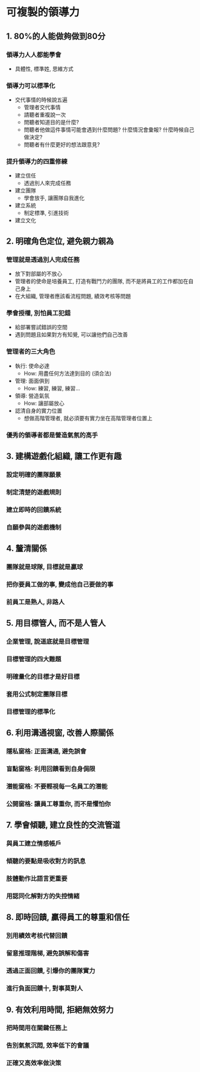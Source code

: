 # 可複製的領導力
## 1. 80%的人能做夠做到80分
### 領導力人人都能學會
- 具體性, 標準姓, 思維方式
### 領導力可以標準化
- 交代事情的時候說五遍
  - 管理者交代事情
  - 請聽者重複說一次
  - 問聽者知道目的是什麼?
  - 問聽者他做這件事情可能會遇到什麼問題? 什麼情況會彙報? 什麼時候自己做決定?
  - 問聽者有什麼更好的想法跟意見?
### 提升領導力的四重修練
- 建立信任
  - 透過別人來完成任務
- 建立團隊
  - 學會放手, 讓團隊自我進化
- 建立系統
  - 制定標準, 引進技術
- 建立文化


## 2. 明確角色定位, 避免親力親為
### 管理就是透過別人完成任務
- 放下對部屬的不放心
- 管理者的使命是培養員工, 打造有戰鬥力的團隊, 而不是將員工的工作都加在自己身上
- 在大組織, 管理者應該看流程問題, 績效考核等問題
### 學會授權, 別怕員工犯錯
- 給部署嘗試錯誤的空間
- 遇到問題且如果對方有知覺, 可以讓他們自己改善
### 管理者的三大角色
- 執行: 使命必達
  - How: 用盡任何方法達到目的 (須合法)
- 管理: 面面俱到
  - How: 練習, 練習, 練習...
- 領導: 營造氣氛
  - How: 讓部屬放心
- 認清自身的實力位置
  - 想做高階管理者, 就必須要有實力坐在高階管理者位置上
### 優秀的領導者都是營造氣氛的高手

## 3. 建構遊戲化組織, 讓工作更有趣
### 設定明確的團隊願景
### 制定清楚的遊戲規則
### 建立即時的回饋系統
### 自願參與的遊戲機制

## 4. 釐清關係
### 團隊就是球隊, 目標就是贏球
### 把你要員工做的事, 變成他自己要做的事
### 前員工是熟人, 非路人

## 5. 用目標管人, 而不是人管人
### 企業管理, 說道底就是目標管理
### 目標管理的四大難題
### 明確量化的目標才是好目標
### 套用公式制定團隊目標
### 目標管理的標準化

## 6. 利用溝通視窗, 改善人際關係
### 隱私窗格: 正面溝通, 避免誤會
### 盲點窗格: 利用回饋看到自身侷限
### 潛能窗格: 不要輕視每一名員工的潛能
### 公開窗格: 讓員工尊重你, 而不是懼怕你

## 7. 學會傾聽, 建立良性的交流管道
### 與員工建立情感帳戶
### 傾聽的要點是吸收對方的訊息
### 肢體動作比語言更重要
### 用認同化解對方的失控情緒

## 8. 即時回饋, 贏得員工的尊重和信任
### 別用績效考核代替回饋
### 留意推理階梯, 避免誤解和傷害
### 透過正面回饋, 引爆你的團隊實力
### 進行負面回饋十, 對事莫對人

## 9. 有效利用時間, 拒絕無效努力
### 把時間用在關鍵任務上
### 告別氣氛沉悶, 效率低下的會議
### 正確又高效率做決策
